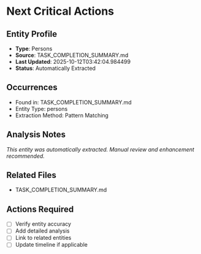 # Next Critical Actions

## Entity Profile
- **Type**: Persons
- **Source**: TASK_COMPLETION_SUMMARY.md
- **Last Updated**: 2025-10-12T03:42:04.984499
- **Status**: Automatically Extracted

## Occurrences
- Found in: TASK_COMPLETION_SUMMARY.md
- Entity Type: persons
- Extraction Method: Pattern Matching

## Analysis Notes
*This entity was automatically extracted. Manual review and enhancement recommended.*

## Related Files
- TASK_COMPLETION_SUMMARY.md

## Actions Required
- [ ] Verify entity accuracy
- [ ] Add detailed analysis
- [ ] Link to related entities
- [ ] Update timeline if applicable
